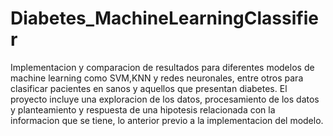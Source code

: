 # Diabetes_MachineLearningClassifier
Implementacion y comparacion de resultados para diferentes modelos de machine learning como SVM,KNN y redes neuronales, entre otros para clasificar pacientes en sanos y aquellos que presentan diabetes.
El proyecto incluye una exploracion de los datos, procesamiento de los datos y planteamiento y respuesta de una hipotesis relacionada con la informacion que se tiene,
lo anterior previo a la implementacion del modelo.
